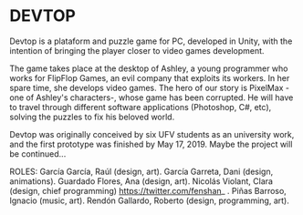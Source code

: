 # DEVTOP 

Devtop is a plataform and puzzle game for PC, developed in Unity, with the intention of bringing the player closer to video games development. 

The game takes place at the desktop of Ashley, a young programmer who works for FlipFlop Games, an evil company that exploits its workers. In her spare time, she develops video games. The hero of our story is PixelMax -one of Ashley's characters-, whose game has been corrupted. He will have to travel through different software applications (Photoshop, C#, etc), solving the puzzles to fix his beloved world.

Devtop was originally conceived by six UFV students as an university work, and the first prototype was finished by May 17, 2019. Maybe the project will be continued...

ROLES:
García García, Raúl (design, art).
García Garreta, Dani (design, animations).
Guardado Flores, Ana (design, art).
Nicolás Violant, Clara (design, chief programming) https://twitter.com/fenshan_ .
Piñas Barroso, Ignacio (music, art).
Rendón Gallardo, Roberto (design, programming, art).
